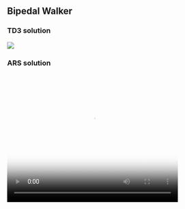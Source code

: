 ## Bipedal Walker

### TD3 solution
<img src='td3_1.gif'>

### ARS solution
<video width="400" height="300" controls="controls" poster="videos/BipedalWalker-v2/openaigym.video.0.28328.video046232.mp4">
   <source src="video/duel.ogv" type='video/ogg; codecs="theora, vorbis"'>
   <source src="video/duel.mp4" type='video/mp4; codecs="avc1.42E01E, mp4a.40.2"'>
   <source src="video/duel.webm" type='video/webm; codecs="vp8, vorbis"'>
   Тег video не поддерживается вашим браузером. 
  </video>
